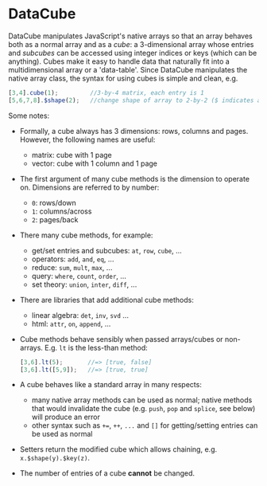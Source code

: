 # DataCube

DataCube manipulates JavaScript's native arrays so that an array behaves both as a normal array and as a *cube*: a 3-dimensional array whose entries and *subcubes* can be accessed using integer indices or keys (which can be anything). Cubes make it easy to handle data that naturally fit into a multidimensional array or a 'data-table'. Since DataCube manipulates the native array class, the syntax for using cubes is simple and clean, e.g.

```js
[3,4].cube(1);         //3-by-4 matrix, each entry is 1
[5,6,7,8].$shape(2);   //change shape of array to 2-by-2 ($ indicates a setter)
```

Some notes:

* Formally, a cube always has 3 dimensions: rows, columns and pages. However, the following names are useful:
	* matrix: cube with 1 page
	* vector: cube with 1 column and 1 page

* The first argument of many cube methods is the dimension to operate on. Dimensions are referred to by number:
	* `0`: rows/down
	* `1`: columns/across
	* `2`: pages/back

* There many cube methods, for example:
	* get/set entries and subcubes: `at`, `row`, `cube`, ...
	* operators: `add`, `and`, `eq`, ...
	* reduce: `sum`, `mult`, `max`, ...
	* query: `where`, `count`, `order`, ...
	* set theory: `union`, `inter`, `diff`, ...

* There are libraries that add additional cube methods:
	* linear algebra: `det`, `inv`, `svd` ...
	* html: `attr`, `on`, `append`, ...

* Cube methods behave sensibly when passed arrays/cubes or non-arrays. E.g. `lt` is the less-than method:
	```js
	[3,6].lt(5);       //=> [true, false]
	[3,6].lt([5,9]);   //=> [true, true]
	```

* A cube behaves like a standard array in many respects:
	* many native array methods can be used as normal; native methods that would invalidate the cube (e.g. `push`, `pop` and `splice`, see below) will produce an error
	* other syntax such as `+=`, `++`, `...` and `[]` for getting/setting entries can be used as normal

* Setters return the modified cube which allows chaining, e.g. `x.$shape(y).$key(z)`. 

* The number of entries of a cube **cannot** be changed.